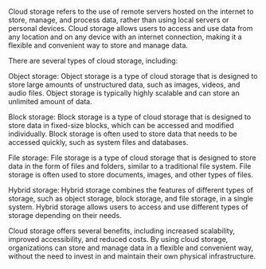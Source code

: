 Cloud storage refers to the use of remote servers hosted on the internet to store, manage, and process data, rather than using local servers or personal devices. Cloud storage allows users to access and use data from any location and on any device with an internet connection, making it a flexible and convenient way to store and manage data.

There are several types of cloud storage, including:

Object storage: Object storage is a type of cloud storage that is designed to store large amounts of unstructured data, such as images, videos, and audio files. Object storage is typically highly scalable and can store an unlimited amount of data.

Block storage: Block storage is a type of cloud storage that is designed to store data in fixed-size blocks, which can be accessed and modified individually. Block storage is often used to store data that needs to be accessed quickly, such as system files and databases.

File storage: File storage is a type of cloud storage that is designed to store data in the form of files and folders, similar to a traditional file system. File storage is often used to store documents, images, and other types of files.

Hybrid storage: Hybrid storage combines the features of different types of storage, such as object storage, block storage, and file storage, in a single system. Hybrid storage allows users to access and use different types of storage depending on their needs.

Cloud storage offers several benefits, including increased scalability, improved accessibility, and reduced costs. By using cloud storage, organizations can store and manage data in a flexible and convenient way, without the need to invest in and maintain their own physical infrastructure.